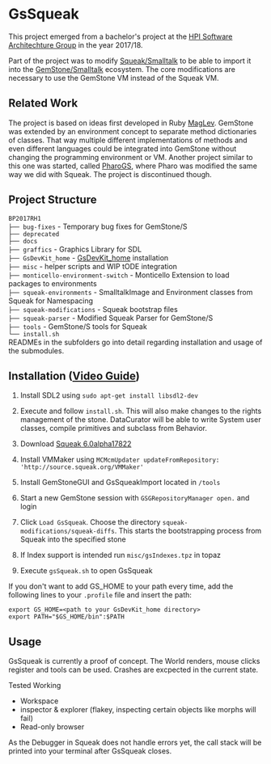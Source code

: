 # GsSqueak

This project emerged from a bachelor's project at the [HPI Software Architechture Group](https://github.com/hpi-swa-lab) in the year 2017/18.

Part of the project was to modify [Squeak/Smalltalk](https://squeak.org/) to be able to import it into the [GemStone/Smalltalk](https://gemtalksystems.com/products/gs64/) ecosystem. The core modifications are necessary to use the GemStone VM instead of the Squeak VM.

## Related Work

The project is based on ideas first developed in Ruby [MagLev](https://github.com/MagLev/maglev). GemStone was extended by an environment concept to separate method dictionaries of classes. That way multiple different implementations of methods and even different languages could be integrated into GemStone without changing the programming environment or VM.
Another project similar to this one was started, called [PharoGS](https://github.com/dalehenrich/PharoGs), where Pharo was modified the same way we did with Squeak. The project is discontinued though.

## Project Structure
`BP2017RH1`  
`├── bug-fixes` - Temporary bug fixes for GemStone/S  
`├── deprecated`  
`├── docs`  
`├── graffics` - Graphics Library for SDL  
`├── GsDevKit_home` - [GsDevKit_home](https://github.com/GsDevKit/GsDevKit_home) installation  
`├── misc` - helper scripts and WIP tODE integration  
`├── monticello-environment-switch` - Monticello Extension to load packages to environments  
`├── squeak-environments` - SmalltalkImage and Environment classes from Squeak for Namespacing  
`├── squeak-modifications` - Squeak bootstrap files  
`├── squeak-parser` - Modified Squeak Parser for GemStone/S  
`├── tools` - GemStone/S tools for Squeak  
`└── install.sh`  
READMEs in the subfolders go into detail regarding installation and usage of the submodules.

## Installation ([Video Guide](https://youtu.be/TLOmrb4Ty14))

1. Install SDL2 using `sudo apt-get install libsdl2-dev`

2. Execute and follow `install.sh`. This will also make changes to the rights management of the stone. DataCurator will be able to write System user classes, compile primitives and subclass from Behavior.

3. Download [Squeak 6.0alpha17822](http://files.squeak.org/6.0alpha/Squeak6.0alpha-17822-64bit/)

4. Install VMMaker using `MCMcmUpdater updateFromRepository: 'http://source.squeak.org/VMMaker'`

5. Install GemStoneGUI and GsSqueakImport located in `/tools`

6. Start a new GemStone session with `GSGRepositoryManager open.` and login

7. Click `Load GsSqueak`. Choose the directory `squeak-modifications/squeak-diffs`. This starts the bootstrapping process from Squeak into the specified stone

8. If Index support is intended run `misc/gsIndexes.tpz` in topaz

9. Execute `gsSqueak.sh` to open GsSqueak

If you don't want to add GS_HOME to your path every time, add the following lines to your `.profile` file and insert the path:

```
export GS_HOME=<path to your GsDevKit_home directory>
export PATH="$GS_HOME/bin":$PATH
```

## Usage

GsSqueak is currently a proof of concept. The World renders, mouse clicks register and tools can be used. Crashes are excpected in the current state.

Tested Working
  - Workspace
  - inspector & explorer (flakey, inspecting certain objects like morphs will fail)
  - Read-only browser
  
As the Debugger in Squeak does not handle errors yet, the call stack will be printed into your terminal after GsSqueak closes.
